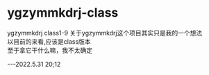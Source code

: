 # ygzymmkdrj-class
ygzymmkdrj class1-9
关于ygzymmkdrj这个项目其实只是我的一个想法        
以目前的来看,应该是class版本                     
至于拿它干什么嘛，我不太确定 


---2022.5.31 20;12
